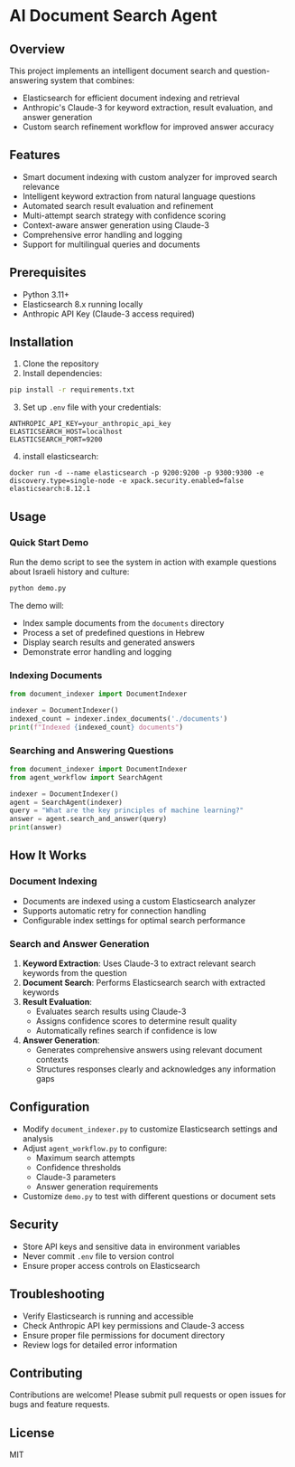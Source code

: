 # AI Document Search Agent

## Overview
This project implements an intelligent document search and question-answering system that combines:
- Elasticsearch for efficient document indexing and retrieval
- Anthropic's Claude-3 for keyword extraction, result evaluation, and answer generation
- Custom search refinement workflow for improved answer accuracy

## Features
- Smart document indexing with custom analyzer for improved search relevance
- Intelligent keyword extraction from natural language questions
- Automated search result evaluation and refinement
- Multi-attempt search strategy with confidence scoring
- Context-aware answer generation using Claude-3
- Comprehensive error handling and logging
- Support for multilingual queries and documents

## Prerequisites
- Python 3.11+
- Elasticsearch 8.x running locally
- Anthropic API Key (Claude-3 access required)

## Installation
1. Clone the repository
2. Install dependencies:
```bash
pip install -r requirements.txt
```

3. Set up `.env` file with your credentials:
```
ANTHROPIC_API_KEY=your_anthropic_api_key
ELASTICSEARCH_HOST=localhost
ELASTICSEARCH_PORT=9200
```

4. install elasticsearch:
```
docker run -d --name elasticsearch -p 9200:9200 -p 9300:9300 -e discovery.type=single-node -e xpack.security.enabled=false elasticsearch:8.12.1
```

## Usage
### Quick Start Demo
Run the demo script to see the system in action with example questions about Israeli history and culture:
```bash
python demo.py
```
The demo will:
- Index sample documents from the `documents` directory
- Process a set of predefined questions in Hebrew
- Display search results and generated answers
- Demonstrate error handling and logging

### Indexing Documents
```python
from document_indexer import DocumentIndexer

indexer = DocumentIndexer()
indexed_count = indexer.index_documents('./documents')
print(f"Indexed {indexed_count} documents")
```

### Searching and Answering Questions
```python
from document_indexer import DocumentIndexer
from agent_workflow import SearchAgent

indexer = DocumentIndexer()
agent = SearchAgent(indexer)
query = "What are the key principles of machine learning?"
answer = agent.search_and_answer(query)
print(answer)
```

## How It Works

### Document Indexing
- Documents are indexed using a custom Elasticsearch analyzer
- Supports automatic retry for connection handling
- Configurable index settings for optimal search performance

### Search and Answer Generation
1. **Keyword Extraction**: Uses Claude-3 to extract relevant search keywords from the question
2. **Document Search**: Performs Elasticsearch search with extracted keywords
3. **Result Evaluation**: 
   - Evaluates search results using Claude-3
   - Assigns confidence scores to determine result quality
   - Automatically refines search if confidence is low
4. **Answer Generation**: 
   - Generates comprehensive answers using relevant document contexts
   - Structures responses clearly and acknowledges any information gaps

## Configuration
- Modify `document_indexer.py` to customize Elasticsearch settings and analysis
- Adjust `agent_workflow.py` to configure:
  - Maximum search attempts
  - Confidence thresholds
  - Claude-3 parameters
  - Answer generation requirements
- Customize `demo.py` to test with different questions or document sets

## Security
- Store API keys and sensitive data in environment variables
- Never commit `.env` file to version control
- Ensure proper access controls on Elasticsearch

## Troubleshooting
- Verify Elasticsearch is running and accessible
- Check Anthropic API key permissions and Claude-3 access
- Ensure proper file permissions for document directory
- Review logs for detailed error information

## Contributing
Contributions are welcome! Please submit pull requests or open issues for bugs and feature requests.

## License
MIT
